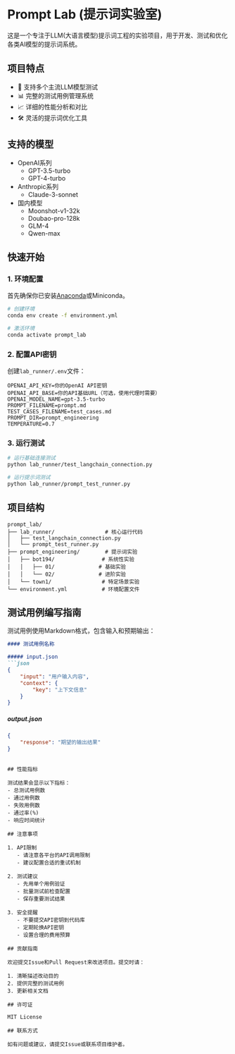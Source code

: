 # Prompt Lab (提示词实验室)

这是一个专注于LLM(大语言模型)提示词工程的实验项目，用于开发、测试和优化各类AI模型的提示词系统。

## 项目特点

- 🚀 支持多个主流LLM模型测试
- 📊 完整的测试用例管理系统
- 📈 详细的性能分析和对比
- 🛠 灵活的提示词优化工具

## 支持的模型

- OpenAI系列
  - GPT-3.5-turbo
  - GPT-4-turbo
- Anthropic系列
  - Claude-3-sonnet
- 国内模型
  - Moonshot-v1-32k
  - Doubao-pro-128k
  - GLM-4
  - Qwen-max

## 快速开始

### 1. 环境配置

首先确保你已安装[Anaconda](https://www.anaconda.com/download)或Miniconda。

```bash
# 创建环境
conda env create -f environment.yml

# 激活环境
conda activate prompt_lab
```

### 2. 配置API密钥

创建`lab_runner/.env`文件：

```env
OPENAI_API_KEY=你的OpenAI API密钥
OPENAI_API_BASE=你的API基础URL（可选，使用代理时需要）
OPENAI_MODEL_NAME=gpt-3.5-turbo
PROMPT_FILENAME=prompt.md
TEST_CASES_FILENAME=test_cases.md
PROMPT_DIR=prompt_engineering
TEMPERATURE=0.7
```

### 3. 运行测试

```bash
# 运行基础连接测试
python lab_runner/test_langchain_connection.py

# 运行提示词测试
python lab_runner/prompt_test_runner.py
```

## 项目结构

```
prompt_lab/
├── lab_runner/                # 核心运行代码
│   ├── test_langchain_connection.py
│   └── prompt_test_runner.py
├── prompt_engineering/        # 提示词实验
│   ├── bot194/               # 系统性实验
│   │   ├── 01/              # 基础实验
│   │   └── 02/              # 进阶实验
│   └── town1/                # 特定场景实验
└── environment.yml           # 环境配置文件
```

## 测试用例编写指南

测试用例使用Markdown格式，包含输入和预期输出：

```markdown
#### 测试用例名称

##### input.json
```json
{
    "input": "用户输入内容",
    "context": {
        "key": "上下文信息"
    }
}
```

##### output.json
```json
{
    "response": "期望的输出结果"
}
```
```

## 性能指标

测试结果会显示以下指标：
- 总测试用例数
- 通过用例数
- 失败用例数
- 通过率(%)
- 响应时间统计

## 注意事项

1. API限制
   - 请注意各平台的API调用限制
   - 建议配置合适的重试机制

2. 测试建议
   - 先用单个用例验证
   - 批量测试前检查配置
   - 保存重要测试结果

3. 安全提醒
   - 不要提交API密钥到代码库
   - 定期轮换API密钥
   - 设置合理的费用预算

## 贡献指南

欢迎提交Issue和Pull Request来改进项目。提交时请：

1. 清晰描述改动目的
2. 提供完整的测试用例
3. 更新相关文档

## 许可证

MIT License

## 联系方式

如有问题或建议，请提交Issue或联系项目维护者。


